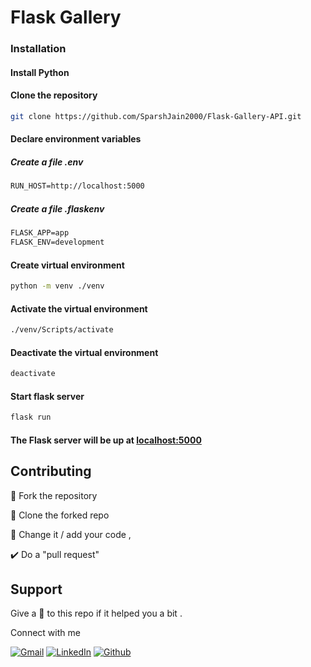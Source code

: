 # Flask Gallery

### Installation

#### Install Python

#### Clone the repository

```bash
git clone https://github.com/SparshJain2000/Flask-Gallery-API.git
```

#### Declare environment variables

##### Create a file .env

```txt
RUN_HOST=http://localhost:5000
```

##### Create a file .flaskenv

```txt
FLASK_APP=app
FLASK_ENV=development
```

#### Create virtual environment

```bash
python -m venv ./venv
```

#### Activate the virtual environment

```bash
./venv/Scripts/activate
```

#### Deactivate the virtual environment

```bash
deactivate
```

#### Start flask server

```bash
flask run
```

#### The Flask server will be up at [localhost:5000](http://localhost:5000)

## Contributing

🍴 Fork the repository

👯 Clone the forked repo

📝 Change it / add your code ,

✔️ Do a "pull request"

## Support

Give a 🌟 to this repo if it helped you a bit .

Connect with me

[![Gmail](https://img.shields.io/static/v1.svg?message=jainsparsh0801@gmail.com&label=send&style=for-the-badge&logo=gmail&color=red&logoColor=red&colorA=grey&link=mailto:jainsparsh0801@gmail.com)](mailto:jainsparsh0801@gmail.com) [![LinkedIn](https://img.shields.io/static/v1.svg?label=connect&message=@SparshJain&color=success&logo=linkedin&style=for-the-badge&logoColor=white&colorA=blue)](https://www.linkedin.com/in/sparsh-jain-87379a168/) [![Github](https://img.shields.io/static/v1.svg?label=follow&message=@SparshJain2000&color=grey&logo=github&style=for-the-badge&logoColor=white&colorA=black)](https://www.github.com/SparshJain2000/)
